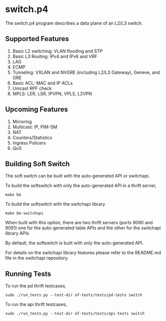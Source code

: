 switch.p4
=========

The switch.p4 program describes a data plane of an L2/L3 switch.

Supported Features
------------------
1. Basic L2 switching: VLAN flooding and STP
2. Basic L3 Routing: IPv4 and IPv6 and VRF
3. LAG
4. ECMP
5. Tunneling: VXLAN and NVGRE (including L2/L3 Gateway), Geneve, and GRE 
6. Basic ACL: MAC and IP ACLs
7. Unicast RPF check
8. MPLS: LER, LSR, IPVPN, VPLS, L2VPN

Upcoming Features
-----------------
1. Mirroring
2. Multicast: IP, PIM-SM
3. NAT
4. Counters/Statistics
5. Ingress Policers
6. QoS

Building Soft Switch
--------------------

The soft switch can be built with the auto-generated API or switchapi.

To build the softswitch with only the auto-generated API in a thrift server,

    make bm

To build the softswitch with the switchapi library

    make bm-switchapi

When built with this option, there are two thrift servers (ports 9090 and 9091)
one for the auto-generated table APIs and the other for the switchapi library APIs

By default, the softswitch is built with only the auto-generated API.

For details on the switchapi library features please refer to the README.md file in the switchapi repository.

Running Tests
-------------

To run the pd thrift testcases,

    sudo ./run_tests.py --test-dir of-tests/tests/pd-tests switch

To run the api thrift testcases,

    sudo ./run_tests.py --test-dir of-tests/tests/api-tests switch
